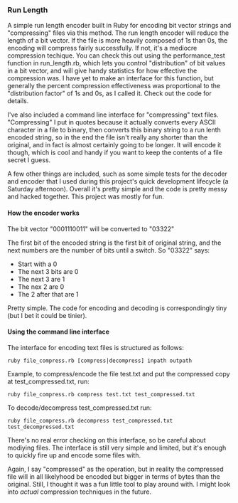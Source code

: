 ### Run Length

A simple run length encoder built in Ruby for encoding bit vector strings and "compressing" files via this method.  The run length encoder will reduce the length of a bit vector.  If the file is more heavily composed of 1s than 0s, the encoding will compress fairly successfully.  If not, it's a mediocre compression techique.  You can check this out using the performance_test function in run_length.rb, which lets you control "distribution" of bit values in a bit vector, and will give handy statistics for how effective the compression was.  I have yet to make an interface for this function, but generally the percent compression effectiveness was proportional to the "distribution factor" of 1s and 0s, as I called it.  Check out the code for details.


I've also included a command line interface for "compressing" text files.  "Compressing" I put in quotes because it actually converts every ASCII character in a file to binary, then converts this binary string to a run lenth encoded string, so in the end the file isn't really any shorter than the original, and in fact is almost certainly going to be longer. It will encode it though, which is cool and handy if you want to keep the contents of a file secret I guess.


A few other things are included, such as some simple tests for the decoder and encoder that I used during this project's quick development lifecycle (a Saturday afternoon).  Overall it's pretty simple and the code is pretty messy and hacked together.  This project was mostly for fun.  


#### How the encoder works

The bit vector "0001110011" will be converted to "03322"

The first bit of the encoded string is the first bit of original string, and the next numbers are the number of bits until a switch.  So "03322" says:

* Start with a 0
* The next 3 bits are 0
* The next 3 are 1
* The nex 2 are 0
* The 2 after that are 1

Pretty simple. The code for encoding and decoding is correspondingly tiny (but I bet it could be tinier).  

#### Using the command line interface

The interface for encoding text files is structured as follows:

`ruby file_compress.rb [compress|decompress] inpath outpath`

Example, to compress/encode the file test.txt and put the compressed copy at test_compressed.txt, run:

`ruby file_compress.rb compress test.txt test_compressed.txt`

To decode/decompress test_compressed.txt run:

`ruby file_compress.rb decompress test_compressed.txt test_decompressed.txt`

There's no real error checking on this interface, so be careful about modiying files.  The interface is still very simple and limited, but it's enough to quickly fire up and encode some files with. 

Again, I say "compressed" as the operation, but in reality the compressed file will in all likelyhood be encoded but bigger in terms of bytes than the original. Still, I thought it was a fun little tool to play around with.  I might look into *actual* compression techniques in the future.